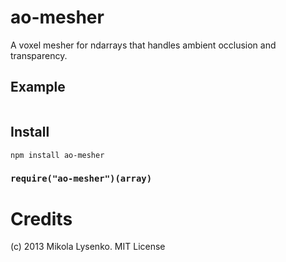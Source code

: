 ao-mesher
=========
A voxel mesher for ndarrays that handles ambient occlusion and transparency.

## Example

```javascript
```

## Install

    npm install ao-mesher

### `require("ao-mesher")(array)`



# Credits
(c) 2013 Mikola Lysenko. MIT License